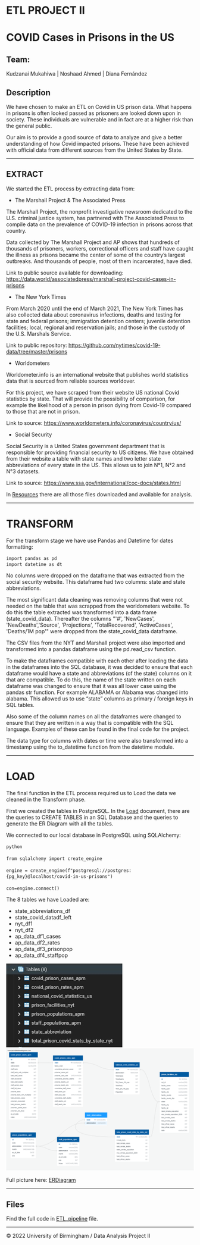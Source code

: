 # ETL PROJECT II

# COVID Cases in Prisons in the US

## Team: 

Kudzanai Mukahiwa    |    Noshaad Ahmed    |    Diana Fernández


## Description

We have chosen to make an ETL on Covid in US prison data. What happens in prisons is often looked passed as prisoners are looked down upon in society. These individuals are vulnerable and in fact are at a higher risk than the general public.

Our aim is to provide a good source of data to analyze and give a better understanding of how Covid impacted prisons. These have been achieved with official data from different sources from the United States by State.

---

## EXTRACT  

We started the ETL process by extracting data from:


* The Marshall Project & The Associated Press

The Marshall Project, the nonprofit investigative newsroom dedicated to the U.S. criminal justice system, has partnered with The Associated Press to compile data on the prevalence of COVID-19 infection in prisons across that country.

Data collected by The Marshall Project and AP shows that hundreds of thousands of prisoners, workers, correctional officers and staff have caught the illness as prisons became the center of some of the country’s largest outbreaks. And thousands of people, most of them incarcerated, have died.

Link to public source available for downloading: https://data.world/associatedpress/marshall-project-covid-cases-in-prisons


* The New York Times

From March 2020 until the end of March 2021, The New York Times has also collected data about coronavirus infections, deaths and testing for state and federal prisons; immigration detention centers; juvenile detention facilities; local, regional and reservation jails; and those in the custody of the U.S. Marshals Service.

Link to public repository: https://github.com/nytimes/covid-19-data/tree/master/prisons


* Worldometers

Worldometer.info is an international website that publishes world statistics data that is sourced from reliable sources worldover. 

For this project, we have scraped from their website US national Covid statistics by state. That will provide the possibility of comparison, for example the likelihood of a person in prison dying from Covid-19 compared to those that are not in prison. 

Link to source: https://www.worldometers.info/coronavirus/country/us/


* Social Security

Social Security is a United States government department that is responsible for providing financial security to US citizens. We have obtained from their website a table with state names and two letter state abbreviations of every state in the US. This allows us to join N°1, N°2 and N°3 datasets.

Link to source: https://www.ssa.gov/international/coc-docs/states.html

In [Resources](/Resources) there are all those files downloaded and available for analysis.


- - -

# TRANSFORM

For the transform stage we have use Pandas and Datetime for dates formatting:
 
```
import pandas as pd
import datetime as dt
```

No columns were dropped on the dataframe that was extracted from the social security website. This dataframe had two columns: state and state abbreviations.

The most significant data cleaning was removing columns that were not needed on the table that was scrapped from the worldometers website. To do this the table extracted was transformed into a data frame (state_covid_data). Thereafter the columns "'#', 'NewCases', 'NewDeaths','Source', 'Projections', 'TotalRecovered', 'ActiveCases', 'Deaths/1M pop'" were dropped from the state_covid_data dataframe.

The CSV files from the NYT and Marshall project were also imported and transformed into a pandas dataframe using the pd.read_csv function. 

To make the dataframes compatible with each other after loading the data in the dataframes into the SQL database, it was decided to ensure that each dataframe would have a state and abbreviations (of the state) columns on it that are compatible. To do this, the name of the state written on each dataframe was changed to ensure that it was all lower case using the pandas str function. For example ALABAMA or Alabama was changed into alabama. This allowed us to use “state” columns as primary / foreign keys in SQL tables.

Also some of the column names on all the dataframes were changed to ensure that they are written in a way that is compatible with the SQL language. Examples of these can be found in the final code for the project.

The data type for columns with dates or time were also transformed into a timestamp using the to_datetime function from the datetime module.

- - -

# LOAD  

The final function in the ETL process required us to Load the data we cleaned in the Transform phase. 

First we created the tables in PostgreSQL. In the [Load](/LOAD.txt) document, there are the queries to CREATE TABLES in an SQL Database and the queries to generate the ER Diagram with all the tables.

We connected to our local database in PostgreSQL using SQLAlchemy:

```
python
 
from sqlalchemy import create_engine
 
engine = create_engine(f"postgresql://postgres:{pg_key}@localhost/covid-in-us-prisons")
 
con=engine.connect()
```

The 8 tables we have Loaded are:

* state_abbreviations_df
* state_covid_datadf_left
* nyt_df1
* nyt_df2
* ap_data_df1_cases
* ap_data_df2_rates
* ap_data_df3_prisonpop
* ap_data_df4_staffpop


<img src="/ERDiagram/Tables.JPG">

<img src="/ERDiagram/ERDiagram_Covid_in_US_Prisons.png" width="600">

Full picture here: [ERDiagram](/ERDiagram/ERDiagram_Covid_in_US_Prisons.png)

- - -

## Files

Find the full code in [ETL_pipeline](/ETL_pipeline.ipynb) file.

- - -

© 2022 University of Birmingham / Data Analysis Project II



